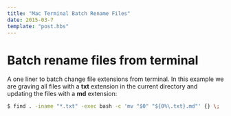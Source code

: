 ```yaml
---
title: "Mac Terminal Batch Rename Files"
date: 2015-03-7
template: "post.hbs"
---
```


# Batch rename files from terminal

A one liner to batch change file extensions from terminal. In this example we are graving all files with a **txt** extension in the current directory and updating the files with a **md** extension:

```sh
$ find . -iname "*.txt" -exec bash -c 'mv "$0" "${0%\.txt}.md"' {} \;
```
